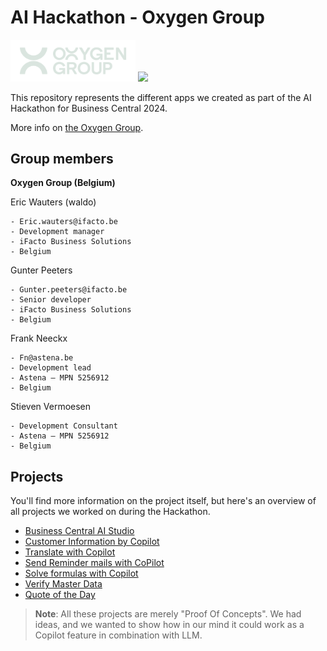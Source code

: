 # AI Hackathon - Oxygen Group

<img width=200 src="./ReadMe.assets/Oxygen.svg"> <img width=200 src="./ReadMe.assets/40C95EDB-C7C4-4F19-81B1-2744FEDE1530.GIF">

This repository represents the different apps we created as part of the AI Hackathon for Business Central 2024.

More info on [the Oxygen Group](https://www.oxygengroup.be/en).

## Group members

**Oxygen Group (Belgium)**

Eric Wauters (waldo)

    - Eric.wauters@ifacto.be
    - Development manager
    - iFacto Business Solutions
    - Belgium

Gunter Peeters

    - Gunter.peeters@ifacto.be
    - Senior developer
    - iFacto Business Solutions
    - Belgium

Frank Neeckx

    - Fn@astena.be
    - Development lead
    - Astena – MPN 5256912
    - Belgium

Stieven Vermoesen

    - Development Consultant
    - Astena – MPN 5256912
    - Belgium

## Projects
You'll find more information on the project itself, but here's an overview of all projects we worked on during the Hackathon.

- [Business Central AI Studio](./BCAIStudio/readme.md)
- [Customer Information by Copilot](CustomerCopilot/Readme.md) 
- [Translate with Copilot](TranslationCopilot/Readme.md) 
- [Send Reminder mails with CoPilot](CoPilotReminder/readme.md) 
- [Solve formulas with Copilot](CoPilotFormulas/readme.md) 
- [Verify Master Data](VerifyMasterData/readme.md) 
- [Quote of the Day](QuoteOfTheDay/Readme.md) 

> **Note**: 
All these projects are merely "Proof Of Concepts".  We had ideas, and we wanted to show how in our mind it could work as a Copilot feature in combination with LLM.
